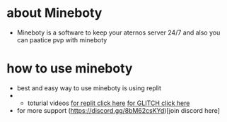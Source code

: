 # about Mineboty 

- Mineboty is a software to keep your aternos server 24/7 and also you can paatice pvp with mineboty


# how to use mineboty

- best and easy way to use mineboty is using replit 
- - toturial videos [for replit click here](https://www.youtube.com/watch?v=PDTV-SNSoyo&t=41s) [for GLITCH click here](https://www.youtube.com/watch?v=6sPwCrHFYCY)
- for more support (https://discord.gg/8bM62csKYd)[join discord here]
